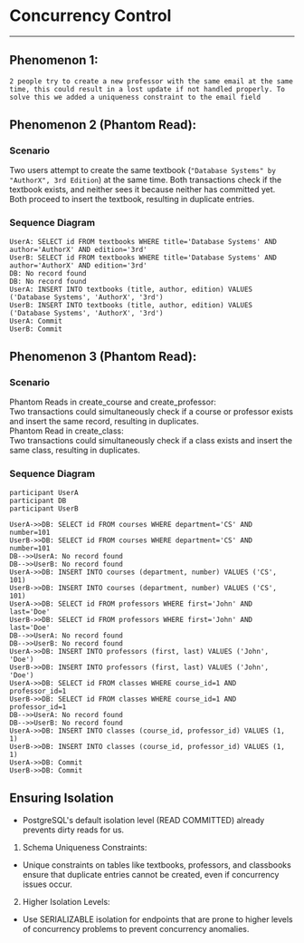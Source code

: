 # Concurrency Control
---

## Phenomenon 1:  
    2 people try to create a new professor with the same email at the same time, this could result in a lost update if not handled properly. To solve this we added a uniqueness constraint to the email field 

## Phenomenon 2 (Phantom Read):  
### **Scenario**  
Two users attempt to create the same textbook (`"Database Systems" by "AuthorX", 3rd Edition`) at the same time. Both transactions check if the textbook exists, and neither sees it because neither has committed yet. Both proceed to insert the textbook, resulting in duplicate entries.  
### **Sequence Diagram**  
    UserA: SELECT id FROM textbooks WHERE title='Database Systems' AND author='AuthorX' AND edition='3rd'  
    UserB: SELECT id FROM textbooks WHERE title='Database Systems' AND author='AuthorX' AND edition='3rd'  
    DB: No record found  
    DB: No record found  
    UserA: INSERT INTO textbooks (title, author, edition) VALUES ('Database Systems', 'AuthorX', '3rd')  
    UserB: INSERT INTO textbooks (title, author, edition) VALUES ('Database Systems', 'AuthorX', '3rd')  
    UserA: Commit  
    UserB: Commit  

## Phenomenon 3 (Phantom Read):  
### **Scenario**  
Phantom Reads in create_course and create_professor:  
Two transactions could simultaneously check if a course or professor exists and insert the same record, resulting in duplicates.  
Phantom Read in create_class:  
Two transactions could simultaneously check if a class exists and insert the same class, resulting in duplicates.  
### **Sequence Diagram**  
    participant UserA
    participant DB
    participant UserB

    UserA->>DB: SELECT id FROM courses WHERE department='CS' AND number=101
    UserB->>DB: SELECT id FROM courses WHERE department='CS' AND number=101
    DB-->>UserA: No record found
    DB-->>UserB: No record found
    UserA->>DB: INSERT INTO courses (department, number) VALUES ('CS', 101)
    UserB->>DB: INSERT INTO courses (department, number) VALUES ('CS', 101)
    UserA->>DB: SELECT id FROM professors WHERE first='John' AND last='Doe'
    UserB->>DB: SELECT id FROM professors WHERE first='John' AND last='Doe'
    DB-->>UserA: No record found
    DB-->>UserB: No record found
    UserA->>DB: INSERT INTO professors (first, last) VALUES ('John', 'Doe')
    UserB->>DB: INSERT INTO professors (first, last) VALUES ('John', 'Doe')
    UserA->>DB: SELECT id FROM classes WHERE course_id=1 AND professor_id=1
    UserB->>DB: SELECT id FROM classes WHERE course_id=1 AND professor_id=1
    DB-->>UserA: No record found
    DB-->>UserB: No record found
    UserA->>DB: INSERT INTO classes (course_id, professor_id) VALUES (1, 1)
    UserB->>DB: INSERT INTO classes (course_id, professor_id) VALUES (1, 1)
    UserA->>DB: Commit
    UserB->>DB: Commit

## Ensuring Isolation
- PostgreSQL's default isolation level (READ COMMITTED) already prevents dirty reads for us.
1. Schema Uniqueness Constraints:  
- Unique constraints on tables like textbooks, professors, and classbooks ensure that duplicate entries cannot be created, even if concurrency issues occur.
2. Higher Isolation Levels:
- Use SERIALIZABLE isolation for endpoints that are prone to higher levels of concurrency problems to prevent concurrency anomalies.
